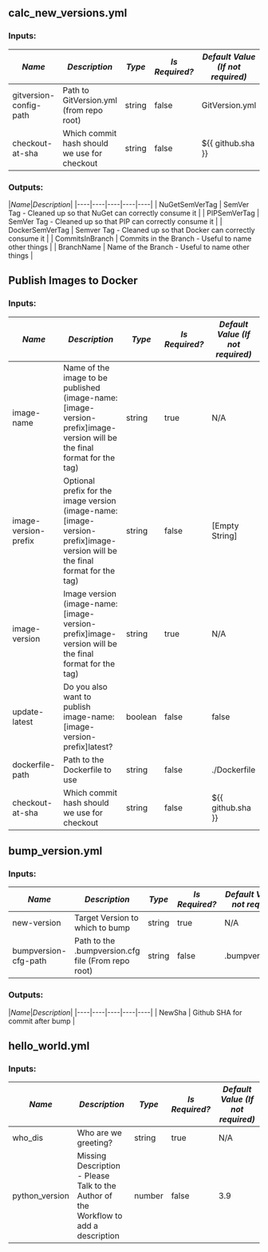 ## calc_new_versions.yml
### Inputs: 
|*Name*|*Description*|*Type*|*Is Required?*|*Default Value (If not required)*|
|----|----|----|----|----|
| gitversion-config-path | Path to GitVersion.yml (from repo root) | string | false | GitVersion.yml
| checkout-at-sha | Which commit hash should we use for checkout | string | false | ${{ github.sha }}
### Outputs: 
|*Name*|*Description*|
|----|----|----|----|----|
| NuGetSemVerTag | SemVer Tag - Cleaned up so that NuGet can correctly consume it |
| PIPSemVerTag | SemVer Tag - Cleaned up so that PIP can correctly consume it |
| DockerSemVerTag | Semver Tag - Cleaned up so that Docker can correctly consume it |
| CommitsInBranch | Commits in the Branch - Useful to name other things |
| BranchName | Name of the Branch - Useful to name other things |
##
## Publish Images to Docker
### Inputs: 
|*Name*|*Description*|*Type*|*Is Required?*|*Default Value (If not required)*|
|----|----|----|----|----|
| image-name | Name of the image to be published (image-name:[image-version-prefix]image-version will be the final format for the tag) | string | true | N/A
| image-version-prefix | Optional prefix for the image version (image-name:[image-version-prefix]image-version will be the final format for the tag) | string | false | [Empty String]
| image-version | Image version (image-name:[image-version-prefix]image-version will be the final format for the tag) | string | true | N/A
| update-latest | Do you also want to publish image-name:[image-version-prefix]latest? | boolean | false | false
| dockerfile-path | Path to the Dockerfile to use | string | false | ./Dockerfile
| checkout-at-sha | Which commit hash should we use for checkout | string | false | ${{ github.sha }}
##
## bump_version.yml
### Inputs: 
|*Name*|*Description*|*Type*|*Is Required?*|*Default Value (If not required)*|
|----|----|----|----|----|
| new-version | Target Version to which to bump | string | true | N/A
| bumpversion-cfg-path | Path to the .bumpversion.cfg file (From repo root) | string | false | .bumpversion.cfg
### Outputs: 
|*Name*|*Description*|
|----|----|----|----|----|
| NewSha | Github SHA for commit after bump |
##
## hello_world.yml
### Inputs: 
|*Name*|*Description*|*Type*|*Is Required?*|*Default Value (If not required)*|
|----|----|----|----|----|
| who_dis | Who are we greeting? | string | true | N/A
| python_version | Missing Description - Please Talk to the Author of the Workflow to add a description | number | false | 3.9
##

